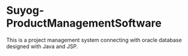 # Suyog-ProductManagementSoftware
This is a project management system connecting with oracle database designed with Java  and JSP.
